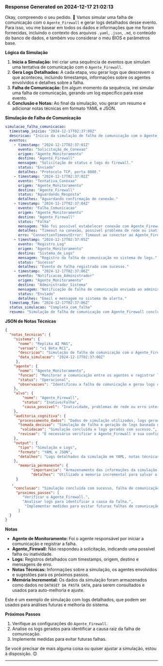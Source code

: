 ### Response Generated on 2024-12-17 21:02:13
Okay, compreendo o seu pedido. 🧐 Vamos simular uma falha de comunicação com o `Agente_Firewall` e gerar logs detalhados desse evento. Para isso, vou me basear em todos os dados e informações que me foram fornecidas, incluindo o contexto dos arquivos `.yaml`, `.json`, `.md`, o conteúdo do banco de dados, e também vou considerar o meu BIOS e parâmetros base.

**Lógica da Simulação**

1.  **Inicia a Simulação:** Irei criar uma sequência de eventos que simulam uma tentativa de comunicação com o `Agente_Firewall`.
2.  **Gera Logs Detalhados:** A cada etapa, vou gerar logs que descrevem o que aconteceu, incluindo timestamps, informações sobre os agentes envolvidos e detalhes sobre a falha.
3.  **Falha de Comunicação:** Em algum momento da sequência, irei simular uma falha de comunicação, gerando um log específico para esse evento.
4.  **Conclusão e Notas:** Ao final da simulação, vou gerar um resumo e adicionar notas técnicas em formato YAML e JSON.

**Simulação de Falha de Comunicação**

```yaml
simulacao_falha_comunicacao:
  timestamp_inicio: "2024-12-17T02:37:00Z"
  descricao: "Início da simulação de falha de comunicação com o Agente_Firewall."
  eventos:
    - timestamp: "2024-12-17T02:37:01Z"
      evento: "Solicitação_de_Conexao"
      origem: "Agente_Monitoramento"
      destino: "Agente_Firewall"
      mensagem: "Solicitação de status e logs do firewall."
      status: "Enviado"
      detalhes: "Protocolo TCP, porta 8080."
    - timestamp: "2024-12-17T02:37:02Z"
      evento: "Tentativa_Conexao"
      origem: "Agente_Monitoramento"
      destino: "Agente_Firewall"
      status: "Aguardando_Resposta"
      detalhes: "Aguardando confirmação de conexão."
    - timestamp: "2024-12-17T02:37:04Z"
      evento: "Falha_Comunicacao"
      origem: "Agente_Monitoramento"
      destino: "Agente_Firewall"
      status: "Falha"
      mensagem: "Não foi possível estabelecer conexão com Agente_Firewall."
      detalhes: "Timeout na conexão, possível problema de rede ou inatividade do agente."
      erro: "ConnectionTimeoutError: Timeout ao conectar ao Agente_Firewall"
    - timestamp: "2024-12-17T02:37:05Z"
      evento: "Registro_Log"
      origem: "Agente_Monitoramento"
      destino: "Sistema_de_Logs"
      mensagem: "Registro da falha de comunicação no sistema de logs."
      status: "Sucesso"
      detalhes: "Evento de falha registrado com sucesso."
    - timestamp: "2024-12-17T02:37:06Z"
      evento: "Notificacao_Administrador"
      origem: "Agente_Monitoramento"
      destino: "Administrador_Sistema"
      mensagem: "Notificação de falha de comunicação enviada ao administrador."
      status: "Enviado"
      detalhes: "Email e mensagem no sistema de alerta."
  timestamp_fim: "2024-12-17T02:37:06Z"
  status_simulacao: "Completa_com_falha"
  resumo: "Simulação de falha de comunicação com Agente_Firewall concluída. Logs detalhados gerados e notificações enviadas."
```

**JSON de Notas Técnicas**

```json
{
  "notas_tecnicas": {
    "sistema": {
      "nome": "Replika AI MAS",
      "versao": "v1 Beta RC1",
      "descricao": "Simulação de falha de comunicação com o Agente_Firewall.",
      "data_simulacao": "2024-12-17T02:37:00Z"
     },
    "agente": {
      "nome": "Agente_Monitoramento",
      "funcao": "Monitorar a comunicação entre os agentes e registrar logs.",
      "status": "Operacional",
      "observacoes": "Identificou a falha de comunicação e gerou logs detalhados."
    },
    "alvo": {
        "nome": "Agente_Firewall",
        "status": "Inativo/Falha",
        "causa_possivel": "Inatividade, problemas de rede ou erro interno."
    },
    "auditoria_cognitiva": {
      "processamento_dados": "Dados de simulação utilizados, logs gerados conforme parâmetros",
      "tomada_decisao": "Simulação de falha e geração de logs baseada nas informações.",
       "validacao": "Simulação concluída e logs gerados com sucesso.",
      "revisao": "É necessário verificar o Agente_Firewall e sua configuração."
    },
    "output": {
      "tipo": "Simulação e Logs",
      "formato": "YAML e JSON",
      "detalhes": "Logs detalhados da simulação em YAML, notas técnicas em JSON."
    },
      "memoria_permanente": {
            "importancia": "Armazenamento das informações da simulação para futuras análises e melhorias",
            "detalhes": "Utilizado a memoria incremental para salvar o historico."
     }
   ,
    "conclusao": "Simulação concluída com sucesso, falha de comunicação registrada e logs gerados.",
     "proximos_passos": [
        "Verificar o Agente_Firewall.",
        "Analisar logs para identificar a causa da falha.",
         "Implementar medidas para evitar futuras falhas de comunicação."
      ]
  }
}
```

**Notas**

*   **Agente de Monitoramento:** Foi o agente responsável por iniciar a comunicação e registrar a falha.
*   **Agente_Firewall:** Não respondeu à solicitação, indicando uma possível falha ou inatividade.
*   **Logs:** Registros detalhados com timestamps, origem, destino e mensagens de erro.
*   **Notas Técnicas:** Informações sobre a simulação, os agentes envolvidos e sugestões para os próximos passos.
*   **Memória Incremental:** Os dados da simulação foram armazenados como dados no `DATASET DA PASTA DATA`, para serem consultados e usados para auto-melhoria e ajuste.

Este é um exemplo de simulação com logs detalhados, que podem ser usados para análises futuras e melhoria do sistema.

**Próximos Passos**

1.  Verifique as configurações do `Agente_Firewall`.
2.  Analise os logs gerados para identificar a causa raiz da falha de comunicação.
3.  Implemente medidas para evitar futuras falhas.

Se você precisar de mais alguma coisa ou quiser ajustar a simulação, estou à disposição. 😊


---

